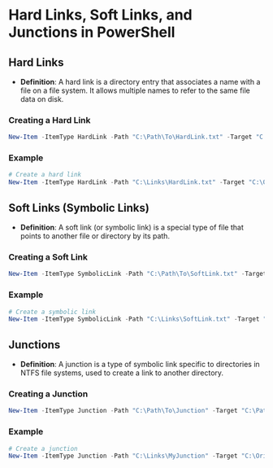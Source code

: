 # Hard Links, Soft Links, and Junctions in PowerShell

## Hard Links

- **Definition**: A hard link is a directory entry that associates a name with a file on a file system. It allows multiple names to refer to the same file data on disk.

### Creating a Hard Link

```powershell
New-Item -ItemType HardLink -Path "C:\Path\To\HardLink.txt" -Target "C:\Path\To\OriginalFile.txt"
```

### Example

```powershell
# Create a hard link
New-Item -ItemType HardLink -Path "C:\Links\HardLink.txt" -Target "C:\Original\MyFile.txt"
```

## Soft Links (Symbolic Links)

- **Definition**: A soft link (or symbolic link) is a special type of file that points to another file or directory by its path.

### Creating a Soft Link

```powershell
New-Item -ItemType SymbolicLink -Path "C:\Path\To\SoftLink.txt" -Target "C:\Path\To\OriginalFile.txt"
```

### Example

```powershell
# Create a symbolic link
New-Item -ItemType SymbolicLink -Path "C:\Links\SoftLink.txt" -Target "C:\Original\MyFile.txt"
```

## Junctions

- **Definition**: A junction is a type of symbolic link specific to directories in NTFS file systems, used to create a link to another directory.

### Creating a Junction

```powershell
New-Item -ItemType Junction -Path "C:\Path\To\Junction" -Target "C:\Path\To\TargetDirectory"
```

### Example

```powershell
# Create a junction
New-Item -ItemType Junction -Path "C:\Links\MyJunction" -Target "C:\Original\MyDirectory"
```
